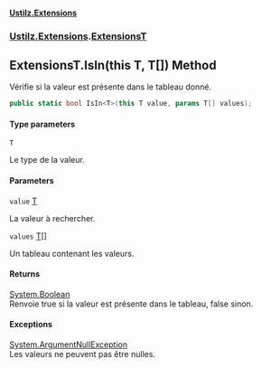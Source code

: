 #### [Ustilz.Extensions](index.md 'index')
### [Ustilz.Extensions](Ustilz.Extensions.md 'Ustilz.Extensions').[ExtensionsT](Ustilz.Extensions.ExtensionsT.md 'Ustilz.Extensions.ExtensionsT')

## ExtensionsT.IsIn<T>(this T, T[]) Method

Vérifie si la valeur est présente dans le tableau donné.

```csharp
public static bool IsIn<T>(this T value, params T[] values);
```
#### Type parameters

<a name='Ustilz.Extensions.ExtensionsT.IsIn_T_(thisT,T[]).T'></a>

`T`

Le type de la valeur.
#### Parameters

<a name='Ustilz.Extensions.ExtensionsT.IsIn_T_(thisT,T[]).value'></a>

`value` [T](Ustilz.Extensions.ExtensionsT.IsIn_T_(thisT,T[]).md#Ustilz.Extensions.ExtensionsT.IsIn_T_(thisT,T[]).T 'Ustilz.Extensions.ExtensionsT.IsIn<T>(this T, T[]).T')

La valeur à rechercher.

<a name='Ustilz.Extensions.ExtensionsT.IsIn_T_(thisT,T[]).values'></a>

`values` [T](Ustilz.Extensions.ExtensionsT.IsIn_T_(thisT,T[]).md#Ustilz.Extensions.ExtensionsT.IsIn_T_(thisT,T[]).T 'Ustilz.Extensions.ExtensionsT.IsIn<T>(this T, T[]).T')[[]](https://docs.microsoft.com/en-us/dotnet/api/System.Array 'System.Array')

Un tableau contenant les valeurs.

#### Returns
[System.Boolean](https://docs.microsoft.com/en-us/dotnet/api/System.Boolean 'System.Boolean')  
Renvoie true si la valeur est présente dans le tableau, false sinon.

#### Exceptions

[System.ArgumentNullException](https://docs.microsoft.com/en-us/dotnet/api/System.ArgumentNullException 'System.ArgumentNullException')  
Les valeurs ne peuvent pas être nulles.